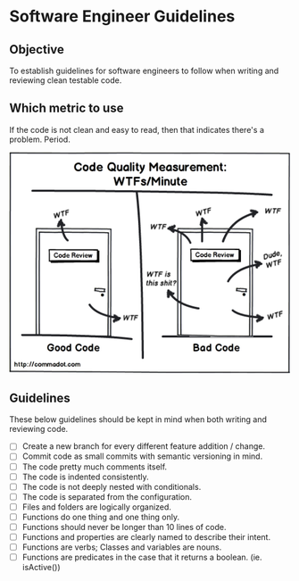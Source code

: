 # Software Engineer Guidelines
## Objective

To establish guidelines for software engineers to follow when writing and reviewing clean testable code.

## Which metric to use

If the code is not clean and easy to read, then that indicates there's a problem. Period.

<img src="code-review.png">

## Guidelines

These below guidelines should be kept in mind when both writing and reviewing code.

- [ ] Create a new branch for every different feature addition / change.
- [ ] Commit code as small commits with semantic versioning in mind.
- [ ] The code pretty much comments itself.
- [ ] The code is indented consistently.
- [ ] The code is not deeply nested with conditionals.
- [ ] The code is separated from the configuration.
- [ ] Files and folders are logically organized.
- [ ] Functions do one thing and one thing only.
- [ ] Functions should never be longer than 10 lines of code.
- [ ] Functions and properties are clearly named to describe their intent.
- [ ] Functions are verbs; Classes and variables are nouns.
- [ ] Functions are predicates in the case that it returns a boolean. (ie. isActive())
